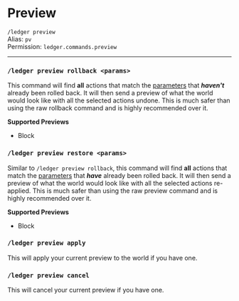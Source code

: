 # Preview
`/ledger preview`  
Alias: `pv`  
Permission: `ledger.commands.preview`

---

### `/ledger preview rollback <params>`
This command will find **all** actions that match the [parameters](../parameters.md) that ***haven't*** already been rolled back.
It will then send a preview of what the world would look like with all the selected actions undone.
This is much safer than using the raw rollback command and is highly recommended over it.

**Supported Previews**

- Block

### `/ledger preview restore <params>`
Similar to `/ledger preview rollback`, this command will find **all** actions that match the [parameters](../parameters.md) that ***have*** already been rolled back.
It will then send a preview of what the world would look like with all the selected actions re-applied.
This is much safer than using the raw preview command and is highly recommended over it.

**Supported Previews**

- Block

### `/ledger preview apply`
This will apply your current preview to the world if you have one.

### `/ledger preview cancel`
This will cancel your current preview if you have one.
